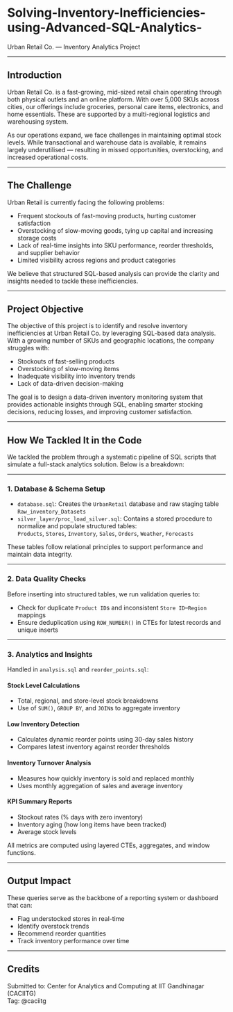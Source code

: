 # Solving-Inventory-Inefficiencies-using-Advanced-SQL-Analytics-
Urban Retail Co. — Inventory Analytics Project

---

## Introduction

Urban Retail Co. is a fast-growing, mid-sized retail chain operating through both physical outlets and an online platform. With over 5,000 SKUs across cities, our offerings include groceries, personal care items, electronics, and home essentials. These are supported by a multi-regional logistics and warehousing system.

As our operations expand, we face challenges in maintaining optimal stock levels. While transactional and warehouse data is available, it remains largely underutilised — resulting in missed opportunities, overstocking, and increased operational costs.

---

## The Challenge

Urban Retail is currently facing the following problems:

- Frequent stockouts of fast-moving products, hurting customer satisfaction  
- Overstocking of slow-moving goods, tying up capital and increasing storage costs  
- Lack of real-time insights into SKU performance, reorder thresholds, and supplier behavior  
- Limited visibility across regions and product categories  

We believe that structured SQL-based analysis can provide the clarity and insights needed to tackle these inefficiencies.

---

## Project Objective

The objective of this project is to identify and resolve inventory inefficiencies at Urban Retail Co. by leveraging SQL-based data analysis. With a growing number of SKUs and geographic locations, the company struggles with:

- Stockouts of fast-selling products  
- Overstocking of slow-moving items  
- Inadequate visibility into inventory trends  
- Lack of data-driven decision-making  

The goal is to design a data-driven inventory monitoring system that provides actionable insights through SQL, enabling smarter stocking decisions, reducing losses, and improving customer satisfaction.

---

## How We Tackled It in the Code

We tackled the problem through a systematic pipeline of SQL scripts that simulate a full-stack analytics solution. Below is a breakdown:

---

### 1. Database & Schema Setup

- `database.sql`: Creates the `UrbanRetail` database and raw staging table `Raw_inventory_Datasets`  
- `silver_layer/proc_load_silver.sql`: Contains a stored procedure to normalize and populate structured tables:  
  `Products`, `Stores`, `Inventory`, `Sales`, `Orders`, `Weather`, `Forecasts`  

These tables follow relational principles to support performance and maintain data integrity.

---

### 2. Data Quality Checks

Before inserting into structured tables, we run validation queries to:

- Check for duplicate `Product ID`s and inconsistent `Store ID`–`Region` mappings  
- Ensure deduplication using `ROW_NUMBER()` in CTEs for latest records and unique inserts  

---

### 3. Analytics and Insights

Handled in `analysis.sql` and `reorder_points.sql`:

#### Stock Level Calculations

- Total, regional, and store-level stock breakdowns  
- Use of `SUM()`, `GROUP BY`, and `JOIN`s to aggregate inventory  

#### Low Inventory Detection

- Calculates dynamic reorder points using 30-day sales history  
- Compares latest inventory against reorder thresholds  

#### Inventory Turnover Analysis

- Measures how quickly inventory is sold and replaced monthly  
- Uses monthly aggregation of sales and average inventory  

#### KPI Summary Reports

- Stockout rates (% days with zero inventory)  
- Inventory aging (how long items have been tracked)  
- Average stock levels  

All metrics are computed using layered CTEs, aggregates, and window functions.

---

## Output Impact

These queries serve as the backbone of a reporting system or dashboard that can:

- Flag understocked stores in real-time  
- Identify overstock trends  
- Recommend reorder quantities  
- Track inventory performance over time  

---

## Credits

Submitted to: Center for Analytics and Computing at IIT Gandhinagar (CACIITG)  
Tag: @caciitg
